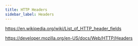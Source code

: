```yaml
---
title: HTTP Headers
sidebar_label: Headers
---
```


https://en.wikipedia.org/wiki/List_of_HTTP_header_fields

https://developer.mozilla.org/en-US/docs/Web/HTTP/Headers
